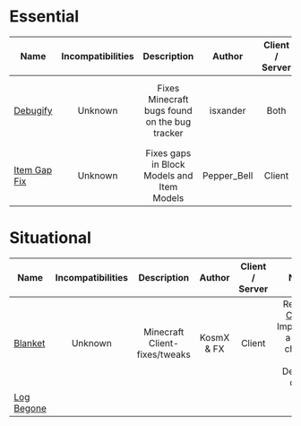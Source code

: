 <!-- TODO add rebind narrator, write log begone desc -->
# Essential
| Name | Incompatibilities | Description | Author | Client / Server | Notes |
| --- | :---: | :---: | :---: | :---: | :---: |
| [Debugify](https://modrinth.com/mod/debugify) | Unknown | Fixes Minecraft bugs found on the bug tracker | isxander | Both | Also handles some performance optimizations on some versions |
| [Item Gap Fix](https://www.curseforge.com/minecraft/mc-mods/item-model-fix) | Unknown | Fixes gaps in Block Models and Item Models | Pepper_Bell | Client | N/A |

# Situational
| Name | Incompatibilities | Description | Author | Client / Server | Notes |
| --- | :---: | :---: | :---: | :---: | :---: |
| [Blanket](https://modrinth.com/mod/blanket) | Unknown | Minecraft Client-fixes/tweaks | KosmX & FX | Client | Requires [Carpet](https://modrinth.com/mod/carpet). Implements a fix for chat lag like Debugify does. |
| [Log Begone](https://www.curseforge.com/minecraft/mc-mods/log-begone) | 